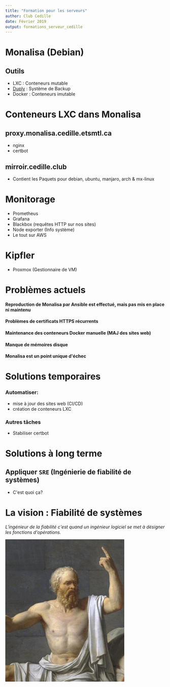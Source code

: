 ```yaml
---
title: "Formation pour les serveurs"
author: Club Cedille
date: Février 2019
output: formations_serveur_cedille
---
```


# Monalisa (Debian)

## Outils

- LXC : Conteneurs mutable
- [Duply](http://duplicity.nongnu.org/) : Système de Backup
- Docker : Conteneurs imutable

# Conteneurs LXC dans Monalisa

## proxy.monalisa.cedille.etsmtl.ca

- nginx
- certbot

## mirroir.cedille.club

- Contient les Paquets pour debian, ubuntu, manjaro, arch & mx-linux

# Monitorage

- Prometheus
- Grafana
- Blackbox (requêtes HTTP sur nos sites)
- Node exporter (Info système)
- Le tout sur AWS

# Kipfler

- Proxmox (Gestionnaire de VM)

# Problèmes actuels

#### Reproduction de Monalisa par Ansible est effectué, mais pas mis en place ni maintenu

#### Problèmes de certificats HTTPS récurrents

#### Maintenance des conteneurs Docker manuelle (MAJ des sites web)

#### Manque de mémoires disque

#### Monalisa est un point unique d'échec


# Solutions temporaires

### Automatiser:
- mise à jour des sites web (CI/CD)
- création de conteneurs LXC

### Autres tâches
- Stabiliser certbot

# Solutions à long terme

## Appliquer `SRE` (Ingénierie de fiabilité de systèmes)

- C'est quoi ça?

# La vision : Fiabilité de systèmes

_L'ingénieur de la fiabilité c'est quand un ingénieur logiciel se met à désigner les fonctions d'opérations._

![mikefaille](images/socrates.jpg)

